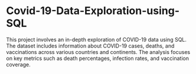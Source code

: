 # Covid-19-Data-Exploration-using-SQL
This project involves an in-depth exploration of COVID-19 data using SQL. The dataset includes information about COVID-19 cases, deaths, and vaccinations across various countries and continents. The analysis focuses on key metrics such as death percentages, infection rates, and vaccination coverage.
